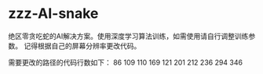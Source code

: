 # zzz-AI-snake
绝区零贪吃蛇的AI解决方案。使用深度学习算法训练，如需使用请自行调整训练参数。
记得根据自己的屏幕分辨率更改代码。

需要更改的路径的代码行数如下：
86
109
110
169
121
201
212
236
294
346
